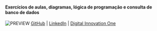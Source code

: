 #### Exercícios de aulas, diagramas, lógica de programação e consulta de banco de dados
![PREVIEW](https://raw.githubusercontent.com/andreriffen/IFSC_Stuff/main/diagramaClasseJPG.jpg)
[GitHub](https://github.com/andreriffen) | [LinkedIn](https://www.linkedin.com/in/andre-gbf/) | [Digital Innovation One](https://web.dio.me/users/andreriffen6)
